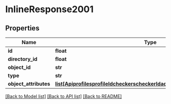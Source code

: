 # InlineResponse2001

## Properties
Name | Type | Description | Notes
------------ | ------------- | ------------- | -------------
**id** | **float** |  | 
**directory_id** | **float** |  | 
**object_id** | **str** |  | 
**type** | **str** |  | 
**object_attributes** | [**list[ApiprofilesprofileIdcheckerscheckerIdadobjectssearchObjectAttributes]**](ApiprofilesprofileIdcheckerscheckerIdadobjectssearchObjectAttributes.md) |  | 

[[Back to Model list]](../README.md#documentation-for-models) [[Back to API list]](../README.md#documentation-for-api-endpoints) [[Back to README]](../README.md)

